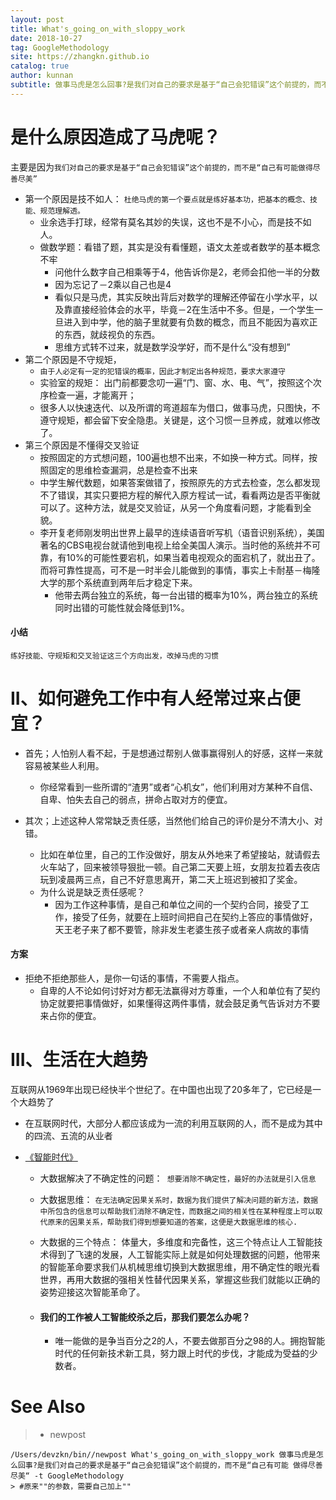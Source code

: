 ```yaml
---
layout: post
title: What's_going_on_with_sloppy_work
date: 2018-10-27
tag: GoogleMethodology
site: https://zhangkn.github.io
catalog: true
author: kunnan
subtitle: 做事马虎是怎么回事?是我们对自己的要求是基于“自己会犯错误”这个前提的，而不是“自己有可能 做得尽善尽美“;第一个原因是技不如人，第二个原因是不守规矩，第三个原因是不懂得交叉验证
---
```




# 是什么原因造成了马虎呢？

主要是因为`我们对自己的要求是基于“自己会犯错误”这个前提的，而不是“自己有可能做得尽善尽美”`

* 第一个原因是技不如人： `杜绝马虎的第一个要点就是练好基本功，把基本的概念、技能、规范理解透。`
  * 业余选手打球，经常有莫名其妙的失误，这也不是不小心，而是技不如人。
  * 做数学题：看错了题，其实是没有看懂题，语文太差或者数学的基本概念不牢
    * 问他什么数字自己相乘等于4，他告诉你是2，老师会扣他一半的分数
    * 因为忘记了－2乘以自己也是4
    * 看似只是马虎，其实反映出背后对数学的理解还停留在小学水平，以及靠直接经验体会的水平，毕竟－2在生活中不多。但是，一个学生一旦进入到中学，他的脑子里就要有负数的概念，而且不能因为喜欢正的东西，就歧视负的东西。
    * 思维方式转不过来，就是数学没学好，而不是什么“没有想到”
* 第二个原因是不守规矩，
  * `由于人必定有一定的犯错误的概率，因此才制定出各种规范，要求大家遵守`
  * 实验室的规矩： 出门前都要念叨一遍“门、窗、水、电、气”，按照这个次序检查一遍，才能离开；
  * 很多人以快速迭代、以及所谓的弯道超车为借口，做事马虎，只图快，不遵守规矩，都会留下安全隐患。关键是，这个习惯一旦养成，就难以修改了。
* 第三个原因是不懂得交叉验证
  * 按照固定的方式想问题，100遍也想不出来，不如换一种方式。同样，按照固定的思维检查漏洞，总是检查不出来
  * 中学生解代数题，如果答案做错了，按照原先的方式去检查，怎么都发现不了错误，其实只要把方程的解代入原方程试一试，看看两边是否平衡就可以了。这种方法，就是交叉验证，从另一个角度看问题，才能看到全貌。
  * 李开复老师刚发明出世界上最早的连续语音听写机（语音识别系统），美国著名的CBS电视台就请他到电视上给全美国人演示。当时他的系统并不可靠，有10%的可能性要宕机，如果当着电视观众的面宕机了，就出丑了。而将可靠性提高，可不是一时半会儿能做到的事情，事实上卡耐基－梅隆大学的那个系统直到两年后才稳定下来。
    * 他带去两台独立的系统，每一台出错的概率为10%，两台独立的系统同时出错的可能性就会降低到1%。



#### 小结



`练好技能、守规矩和交叉验证这三个方向出发，改掉马虎的习惯`





# II、如何避免工作中有人经常过来占便宜？





* 首先；人怕别人看不起，于是想通过帮别人做事赢得别人的好感，这样一来就容易被某些人利用。
  * 你经常看到一些所谓的“渣男”或者“心机女”，他们利用对方某种不自信、自卑、怕失去自己的弱点，拼命占取对方的便宜。

* 其次；上述这种人常常缺乏责任感，当然他们给自己的评价是分不清大小、对错。
  * 比如在单位里，自己的工作没做好，朋友从外地来了希望接站，就请假去火车站了，回来被领导狠批一顿。自己第二天要上班，女朋友拉着去夜店玩到凌晨两三点，自己不好意思离开，第二天上班迟到被扣了奖金。
  * 为什么说是缺乏责任感呢？
    * 因为工作这种事情，是自己和单位之间的一个契约合同，接受了工作，接受了任务，就要在上班时间把自己在契约上答应的事情做好，天王老子来了都不要管，除非发生老婆生孩子或者亲人病故的事情



#### 方案



* 拒绝不拒绝那些人，是你一句话的事情，不需要人指点。
  * 自卑的人不论如何讨好对方都无法赢得对方尊重，一个人和单位有了契约协定就要把事情做好，如果懂得这两件事情，就会鼓足勇气告诉对方不要来占你的便宜。





# III、生活在大趋势



互联网从1969年出现已经快半个世纪了。在中国也出现了20多年了，它已经是一个大趋势了

* 在互联网时代，大部分人都应该成为一流的利用互联网的人，而不是成为其中的四流、五流的从业者

* [《智能时代》](https://kunnan.github.io/2018/08/09/The_age_of_Intelligence/)

  * 大数据解决了不确定性的问题：` 想要消除不确定性，最好的办法就是引入信息`

  * 大数据思维： `在无法确定因果关系时，数据为我们提供了解决问题的新方法，数据中所包含的信息可以帮助我们消除不确定性，而数据之间的相关性在某种程度上可以取代原来的因果关系，帮助我们得到想要知道的答案，这便是大数据思维的核心.`

  * 大数据的三个特点： 体量大，多维度和完备性，这三个特点让人工智能技术得到了飞速的发展，人工智能实际上就是如何处理数据的问题，他带来的智能革命要求我们从机械思维切换到大数据思维，用不确定性的眼光看世界，再用大数据的强相关性替代因果关系，掌握这些我们就能以正确的姿势迎接这次智能革命了。

  * #### 我们的工作被人工智能绞杀之后，那我们要怎么办呢？

    * 唯一能做的是争当百分之2的人，不要去做那百分之98的人。拥抱智能时代的任何新技术新工具，努力跟上时代的步伐，才能成为受益的少数者。




# See Also 

>* newpost 
>
```
/Users/devzkn/bin//newpost What's_going_on_with_sloppy_work 做事马虎是怎么回事?是我们对自己的要求是基于“自己会犯错误”这个前提的，而不是“自己有可能 做得尽善尽美“ -t GoogleMethodology
> #原来""的参数，需要自己加上""
```

